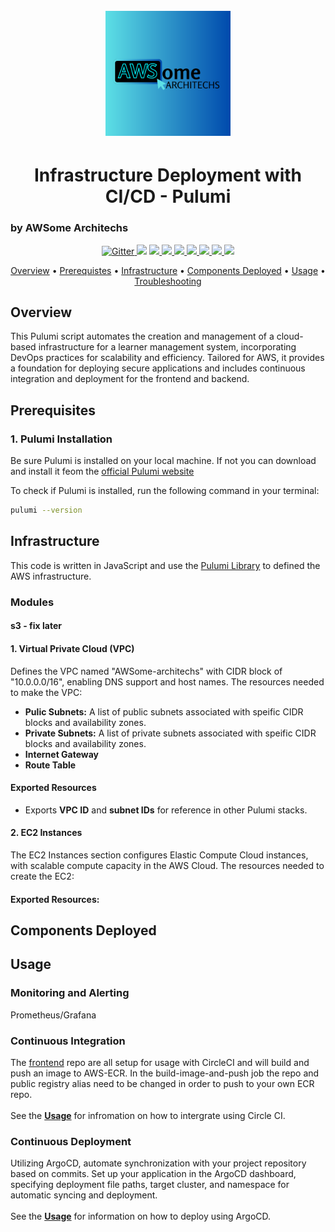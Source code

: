 <h1 align="center">
  <br>
 <img src="./Add a heading (4).png" alt="Markdownify" width="200"></a>

</h1>

<h1 align="center">
Infrastructure Deployment with CI/CD - Pulumi
</h1>

### by AWSome Architechs 

<p align="center">
  <a href="https://aws.amazon.com/">
    <img src="https://img.shields.io/badge/AWS-%23FF9900.svg?style=for-the-badge&logo=amazon-aws&logoColor=white"
         alt="Gitter" width="">
  </a>
  <a href="https://www.pulumi.com/aws/"><img src=https://img.shields.io/badge/Pulumi-8A3391?style=for-the-badge&logo=pulumi&logoColor=white></a>
  <a href="https://kubernetes.io/">
      <img src="https://img.shields.io/badge/kubernetes-%23326ce5.svg?style=for-the-badge&logo=kubernetes&logoColor=white">
  </a>
  <a href="https://circleci.com/">
    <img src="https://img.shields.io/badge/circle%20ci-%23161616.svg?style=for-the-badge&logo=circleci&logoColor=white">
  </a>
    <a href="https://www.postgresql.org/">
    <img src="https://img.shields.io/badge/postgres-%23316192.svg?style=for-the-badge&logo=postgresql&logoColor=white">
  </a>
    </a>
    <a href="https://prometheus.io/">
    <img src="https://img.shields.io/badge/Prometheus-E6522C?style=for-the-badge&logo=Prometheus&logoColor=white)">
  </a>
    </a>
    <a href="https://grafana.com/">
    <img src="https://img.shields.io/badge/grafana-%23F46800.svg?style=for-the-badge&logo=grafana&logoColor=white">
  </a>
      </a>
    <a href="https://argo-cd.readthedocs.io/en">
    <img src="https://img.shields.io/badge/argocd-%235091CD.svg?style=for-the-badge&logo=argo&logoColor=white">
  </a>
      </a>
    <a href="https://argo-cd.readthedocs.io/en">
    <img src="https://img.shields.io/badge/docker-%230db7ed.svg?style=for-the-badge&logo=docker&logoColor=white">
  </a>

</p>


<p align="center">
  <a href="#overview">Overview</a> •
  <a href="#prerequisites">Prerequistes</a> •
  <a href="#infrastructure">Infrastructure</a> •
    <a href="#components-deployed">Components Deployed</a> •
  <a href="#usage">Usage</a> •
  <a href="#troubleshooting">Troubleshooting</a>
</p>


## Overview
This Pulumi script automates the creation and management of a cloud-based infrastructure for a learner management system, incorporating DevOps practices for scalability and efficiency. Tailored for AWS, it provides a foundation for deploying secure applications and includes continuous integration and deployment for the frontend and backend.

## Prerequisites 

### 1. Pulumi Installation 
Be sure Pulumi is installed on your local machine. If not you can download and install it feom the [official Pulumi website](https://www.pulumi.com/docs/install/)

To check if Pulumi is installed, run the following command in your terminal: 
```bash
pulumi --version
```

## Infrastructure
This code is written in JavaScript and use the [Pulumi Library](https://www.pulumi.com/registry/packages/aws/api-docs/) to defined the AWS infrastructure. 
### Modules 
#### s3 - fix later
#### 1. **Virtual Private Cloud (VPC)**
Defines the VPC named "AWSome-architechs" with CIDR block of "10.0.0.0/16", enabling DNS support and host names. 
The resources needed to make the VPC:
- **Pulic Subnets:** A list of public subnets associated with speific CIDR blocks and availability zones. 
- **Private Subnets:** A list of private subnets associated with speific CIDR blocks and availability zones. 
- **Internet Gateway**
- **Route Table**


#### Exported Resources
- Exports **VPC ID** and **subnet IDs** for reference in other Pulumi stacks.



#### 2. **EC2 Instances**  
The EC2 Instances section configures Elastic Compute Cloud instances, with scalable compute capacity in the AWS Cloud.
The resources needed to create the EC2:

#### Exported Resources:




## Components Deployed


## Usage
### Monitoring and Alerting
Prometheus/Grafana

### Continuous Integration
The [frontend](https://github.com/AnamariaGM/ce-team-project) repo are all setup for usage with CircleCI and will build and push an image to AWS-ECR.
In the build-image-and-push job the repo and public registry alias need to be changed in order to push to your own ECR repo.
<br>
<br> See the [**Usage**](https://github.com/AnamariaGM/ce-team-project?tab=readme-ov-file#usage) for infromation on how to intergrate using Circle CI. 


### Continuous Deployment
Utilizing ArgoCD, automate synchronization with your project repository based on commits. Set up your application in the ArgoCD dashboard, specifying deployment file paths, target cluster, and namespace for automatic syncing and deployment.
<br>
<br> See the [**Usage**](https://github.com/AnamariaGM/ce-team-project?tab=readme-ov-file#usage) for information on how to deploy using ArgoCD.
